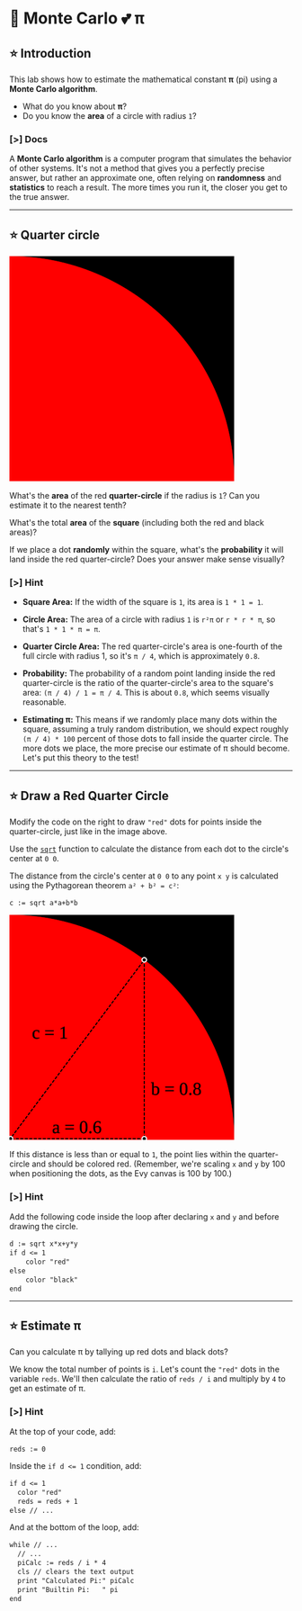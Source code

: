 # 🥧 Monte Carlo 💕 π

## ⭐ Introduction

This lab shows how to estimate the mathematical constant **π** (pi) using
a **Monte Carlo algorithm**.

- What do you know about **π**?
- Do you know the **area** of a circle with radius `1`?

### [>] Docs

A **Monte Carlo algorithm** is a computer program that simulates the behavior of
other systems. It's not a method that gives you a perfectly precise answer, but
rather an approximate one, often relying on **randomness** and **statistics**
to reach a result. The more times you run it, the closer you get to the true
answer.

---

## ⭐ Quarter circle

![quarter circle](img/quarter-circle.svg)

What's the **area** of the red **quarter-circle** if the radius is `1`? Can
you estimate it to the nearest tenth?

What's the total **area** of the **square** (including both the red and black
areas)?

If we place a dot **randomly** within the square, what's the **probability**
it will land inside the red quarter-circle? Does your answer make sense
visually?

### [>] Hint

- **Square Area:** If the width of the square is `1`, its area is `1 * 1 = 1`.

- **Circle Area:** The area of a circle with radius `1` is `r²π` or `r * r * π`,
  so that's `1 * 1 * π = π`.

- **Quarter Circle Area:** The red quarter-circle's area is one-fourth of the
  full circle with radius 1, so it's `π / 4`, which is approximately `0.8`.

- **Probability:** The probability of a random point landing inside the red
  quarter-circle is the ratio of the quarter-circle's area to the square's
  area: `(π / 4) / 1 = π / 4`. This is about `0.8`, which seems visually
  reasonable.

- **Estimating π:** This means if we randomly place many dots within the square,
  assuming a truly random distribution, we should expect roughly
  `(π / 4) * 100` percent of those dots to fall inside the quarter circle. The
  more dots we place, the more precise our estimate of π should become. Let's
  put this theory to the test!

---

## ⭐ Draw a Red Quarter Circle

Modify the code on the right to draw `"red"` dots for points inside the
quarter-circle, just like in the image above.

Use the [`sqrt`] function to calculate the distance from each dot to the
circle's center at `0 0`.

[`sqrt`]: /docs/builtins.html#sqrt

The distance from the circle's center at `0 0` to any point `x y` is calculated
using the Pythagorean theorem `a² + b² = c²`:

```evy
c := sqrt a*a+b*b
```

![quarter circle](img/quarter-circle-triangle.svg)

If this distance is less than or equal to `1`, the point lies within the
quarter-circle and should be colored red. (Remember, we're scaling `x` and `y`
by 100 when positioning the dots, as the Evy canvas is 100 by 100.)

### [>] Hint

Add the following code inside the loop after declaring `x` and `y` and before
drawing the circle.

```evy
d := sqrt x*x+y*y
if d <= 1
    color "red"
else
    color "black"
end
```

---

## ⭐ Estimate π

Can you calculate π by tallying up red dots and black dots?

We know the total number of points is `i`. Let's count the `"red"` dots in the
variable `reds`. We'll then calculate the ratio of `reds / i` and multiply by
`4` to get an estimate of π.

### [>] Hint

At the top of your code, add:

```evy
reds := 0
```

Inside the `if d <= 1` condition, add:

```evy
if d <= 1
  color "red"
  reds = reds + 1
else // ...
```

And at the bottom of the loop, add:

```evy
while // ...
  // ...
  piCalc := reds / i * 4
  cls // clears the text output
  print "Calculated Pi:" piCalc
  print "Builtin Pi:   " pi
end
```

